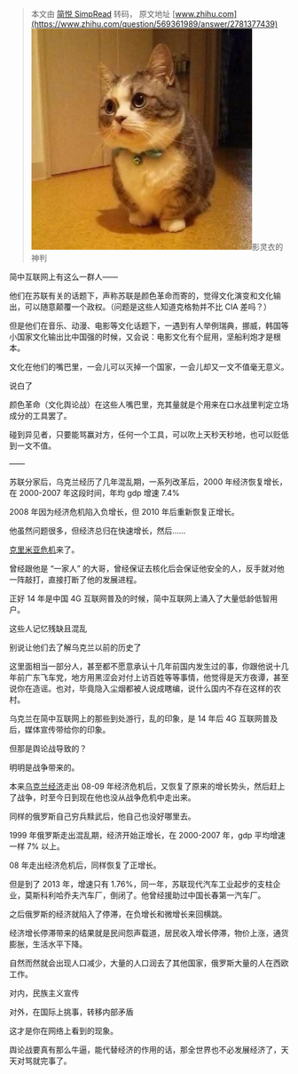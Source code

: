 > 本文由 [简悦 SimpRead](http://ksria.com/simpread/) 转码， 原文地址 [www.zhihu.com](https://www.zhihu.com/question/569361989/answer/2781377439) ![30e501a49a7f78a4a68e046bb595c6ad_MD5](../assets/30e501a49a7f78a4a68e046bb595c6ad_MD5.jpg)影灵衣的神判

简中互联网上有这么一群人——

他们在苏联有关的话题下，声称苏联是颜色革命而寄的，觉得文化演变和文化输出，可以随意颠覆一个政权。（问题是这些人知道克格勃并不比 CIA 差吗？）

但是他们在音乐、动漫、电影等文化话题下，一遇到有人举例瑞典，挪威，韩国等小国家文化输出比中国强的时候，又会说：电影文化有个屁用，坚船利炮才是根本。

文化在他们的嘴巴里，一会儿可以灭掉一个国家，一会儿却又一文不值毫无意义。

说白了

颜色革命（文化舆论战）在这些人嘴巴里，充其量就是个用来在口水战里判定立场成分的工具罢了。

碰到异见者，只要能骂赢对方，任何一个工具，可以吹上天秒天秒地，也可以贬低到一文不值。

——

苏联分家后，乌克兰经历了几年混乱期，一系列改革后，2000 年经济恢复增长，在 2000-2007 年这段时间，年均 gdp 增速 7.4%

2008 年因为经济危机陷入负增长，但 2010 年后重新恢复正增长。

他虽然问题很多，但经济总归在快速增长，然后……

[克里米亚危机](https://www.zhihu.com/search?q=%E5%85%8B%E9%87%8C%E7%B1%B3%E4%BA%9A%E5%8D%B1%E6%9C%BA&search_source=Entity&hybrid_search_source=Entity&hybrid_search_extra=%7B%22sourceType%22%3A%22answer%22%2C%22sourceId%22%3A2781377439%7D)来了。

曾经跟他是 “一家人” 的大哥，曾经保证去核化后会保证他安全的人，反手就对他一阵敲打，直接打断了他的发展进程。

正好 14 年是中国 4G 互联网普及的时候，简中互联网上涌入了大量低龄低智用户。

这些人记忆残缺且混乱

别说让他们去了解乌克兰以前的历史了

这里面相当一部分人，甚至都不愿意承认十几年前国内发生过的事，你跟他说十几年前广东飞车党，地方用黑涩会对付上访百姓等等事情，他觉得是天方夜谭，甚至说你在造谣。也对，毕竟隐入尘烟都被人说成瞎编，说什么国内不存在这样的农村。

乌克兰在简中互联网上的那些到处游行，乱的印象，是 14 年后 4G 互联网普及后，媒体宣传带给你的印象。

但那是舆论战导致的？

明明是战争带来的。

本来[乌克兰经济](https://www.zhihu.com/search?q=%E4%B9%8C%E5%85%8B%E5%85%B0%E7%BB%8F%E6%B5%8E&search_source=Entity&hybrid_search_source=Entity&hybrid_search_extra=%7B%22sourceType%22%3A%22answer%22%2C%22sourceId%22%3A2781377439%7D)走出 08-09 年经济危机后，又恢复了原来的增长势头，然后赶上了战争，时至今日到现在他也没从战争危机中走出来。

同样的俄罗斯自己穷兵黩武后，他自己也没好哪里去。

1999 年俄罗斯走出混乱期，经济开始正增长，在 2000-2007 年，gdp 平均增速一样 7% 以上。

08 年走出经济危机后，同样恢复了正增长。

但是到了 2013 年，增速只有 1.76%，同一年，苏联现代汽车工业起步的支柱企业，莫斯科利哈乔夫汽车厂，倒闭了。他曾经援助过中国长春第一汽车厂。

之后俄罗斯的经济就陷入了停滞，在负增长和微增长来回横跳。

经济增长停滞带来的结果就是民间怨声载道，居民收入增长停滞，物价上涨，通货膨胀，生活水平下降。

自然而然就会出现人口减少，大量的人口润去了其他国家，俄罗斯大量的人在西欧工作。

对内，民族主义宣传

对外，在国际上挑事，转移内部矛盾

这才是你在网络上看到的现象。

舆论战要真有那么牛逼，能代替经济的作用的话，那全世界也不必发展经济了，天天对骂就完事了。